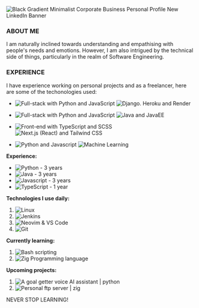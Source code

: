 
![Black Gradient Minimalist Corporate Business Personal Profile New LinkedIn Banner](https://github.com/Westy21/Westy21/assets/106932588/c6ef4d22-8361-4ab8-87de-ac9648f878bd)

<h3>ABOUT ME</h3>

I am naturally inclined towards understanding and empathising with people's needs and emotions. However, I am also intrigued by the technical side of things, particularly in the realm of Software Engineering.

<h3>EXPERIENCE</h3>

I have experience working on personal projects and as a freelancer, here are some of the techonologies used:
- <img src="https://img.shields.io/badge/Python -Full--stack-white?labelColor=black" alt="Full-stack with Python and JavaScript"> <img src="https://img.shields.io/badge/-Django -- Heroku -- Render-grey" alt="Django. Heroku and Render">

- <img src="https://img.shields.io/badge/Java (Core,Servelet,JSP) | JavaEE-Full--stack-white?labelColor=" alt="Full-stack with Python and JavaScript"> <img src="https://img.shields.io/badge/mySQL -- Docker-grey" alt="Java and JavaEE">

- <img src="https://img.shields.io/badge/T ypeScript   |  S C  S S-Front--end-white?labelColor=black" alt="Front-end with TypeScript and SCSS"> <img src="https://img.shields.io/badge/-Next.js (React) -- Tailwind CSS-grey" alt="Next.js (React) and Tailwind CSS">

- <img src="https://img.shields.io/badge/Python | Javascript--white?labelColor=black" alt="Python and Javascript"> <img src="https://img.shields.io/badge/Machine Learning -grey" alt="Machine Learning">

**Experience:**

- ![Python - 3 years](https://img.shields.io/badge/Python%20-%203%20years-white?labelColor=black)
- ![Java - 3 years](https://img.shields.io/badge/Java%20-%203%20years-white?labelColor=black)
- ![Javascript - 3 years](https://img.shields.io/badge/Javascript%20-%203%20years-white?labelColor=black)
- ![TypeScript - 1 year](https://img.shields.io/badge/TypeScript%20-%201%20year-white?labelColor=black)

**Technologies I use daily:**

1. ![Linux](https://img.shields.io/badge/Linux-white?labelColor=black)
2. ![Jenkins](https://img.shields.io/badge/Jenkins-white?labelColor=black)
3. ![Neovim & VS Code](https://img.shields.io/badge/Neovim%20%26%20VS%20Code-white?labelColor=black)
4. ![Git](https://img.shields.io/badge/Git-white?labelColor=black)

**Currently learning:**

1. ![Bash scripting](https://img.shields.io/badge/Bash%20scripting-white?labelColor=black)
2. ![Zig Programming language](https://img.shields.io/badge/Zig%20Programming%20language-white?labelColor=black)

**Upcoming projects:**

1. ![A goal getter voice AI assistant | python](https://img.shields.io/badge/A%20goal%20getter%20voice%20AI%20assistant%20%7C%20python-white?labelColor=black)
2. ![Personal ftp server | zig](https://img.shields.io/badge/Personal%20ftp%20server%20%7C%20zig-white?labelColor=black)


NEVER STOP LEARNING!

